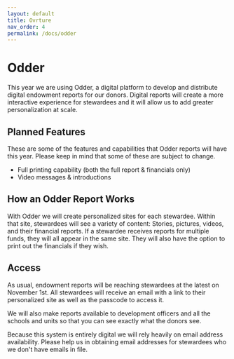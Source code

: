 ```yaml
---
layout: default
title: Ovrture
nav_order: 4
permalink: /docs/odder
---
```

# Odder
This year we are using Odder, a digital platform to develop and distribute digital endowment reports for our donors. Digital reports will create a more interactive experience for stewardees and it will allow us to add greater personalization at scale.

## Planned Features
These are some of the features and capabilities that Odder reports will have this year. Please keep in mind that some of these are subject to change.
- Full printing capability (both the full report & financials only)
- Video messages & introductions

## How an Odder Report Works
With Odder we will create personalized sites for each stewardee. Within that site, stewardees will see a variety of content: Stories, pictures, videos, and their financial reports. If a stewardee receives reports for multiple funds, they will all appear in the same site. They will also have the option to print out the financials if they wish.

## Access
As usual, endowment reports will be reaching stewardees at the latest on November 1st. All stewardees will receive an email with a link to their personalized site as well as the passcode to access it.

We will also make reports available to development officers and all the schools and units so that you can see exactly what the donors see. 

Because this system is entirely digital we will rely heavily on email address availability. Please help us in obtaining email addresses for stewardees who we don't have emails in file.
